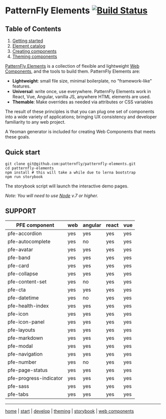 # PatternFly Elements [![Build Status](https://travis-ci.org/patternfly/patternfly-elements.svg?branch=master)](https://travis-ci.org/patternfly/patternfly-elements)

## Table of Contents

1. [Getting started][getting-started]
2. [Element catalog][catalog]
3. [Creating components][creating]
4. [Theming components][theming]

[PatternFly Elements][pfe-home] is a collection of flexible and lightweight [Web Components][wc-org], and the tools to build them. PatternFly Elements are:

- **Lightweight**: small file size, minimal boilerplate, no "framework-like" features.
- **Universal**: write once, use everywhere. PatternFly Elements work in React, Vue, Angular, vanilla JS, anywhere HTML elements are used.
- **Themable**: Make overrides as needed via attributes or CSS variables

The result of these principles is that you can plug one set of components into a wide variety of applications; bringing UX consistency and developer familiarity to any web project.

A Yeoman generator is included for creating Web Components that meets these goals.

## Quick start

    git clone git@github.com:patternfly/patternfly-elements.git
    cd patternfly-elements
    npm install # this will take a while due to lerna bootstrap
    npm run storybook

The storybook script will launch the interactive demo pages.

_Note: You will need to use [Node](https://nodejs.org/en/) v.7 or higher._


## SUPPORT

**PFE component** | **web** | **angular** | **react** | **vue**
-----                    |----|-----|-----|----|
pfe-accordion            | yes| yes | yes | yes
pfe-autocomplete         | yes| no  | yes | yes
pfe-avatar               | yes| yes | yes | yes
pfe-band                 | yes| yes | yes | yes
pfe-card                 | yes| yes | yes | yes
pfe-collapse             | yes| yes | yes | yes
pfe-content-set          | yes| no  | yes | yes
pfe-cta                  | yes| yes | yes | yes
pfe-datetime             | yes| no  | yes | yes
pfe-health-index         | yes| yes | yes | yes
pfe-icon                 | yes| yes | yes | yes
pfe-icon-panel           | yes| yes | yes | yes
pfe-layouts              | yes| yes | yes | yes
pfe-markdown             | yes| yes | yes | yes
pfe-modal                | yes| yes | yes | yes
pfe-navigation           | yes| yes | yes | yes
pfe-number               | yes| no  | yes | yes
pfe-page-status          | yes| yes | yes | yes
pfe-progress-indicator   | yes| yes | yes | yes
pfe-sass                 | yes| yes | yes | yes
pfe-tabs                 | yes| yes | yes | yes
---

[home][pfe-home] |
[start][getting-started] |
[develop][creating] |
[theming][theming] |
[storybook][catalog] |
[web components][wc-org]


[pfe-home]: https://patternfly.github.io/patternfly-elements
[getting-started]: https://patternfly.github.io/patternfly-elements/getting-started
[catalog]: https://patternfly.github.io/patternfly-elements/demo
[creating]: https://patternfly.github.io/patternfly-elements/develop
[theming]: https://patternfly.github.io/patternfly-elements/theme
[wc-org]: https://webcomponents.org
